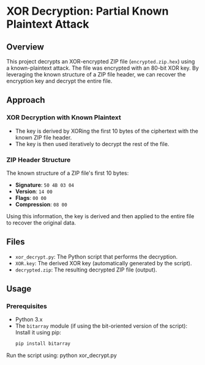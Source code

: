 # XOR Decryption: Partial Known Plaintext Attack

## Overview
This project decrypts an XOR-encrypted ZIP file (`encrypted.zip.hex`) using a known-plaintext attack. The file was encrypted with an 80-bit XOR key. By leveraging the known structure of a ZIP file header, we can recover the encryption key and decrypt the entire file.

## Approach
### XOR Decryption with Known Plaintext
- The key is derived by XORing the first 10 bytes of the ciphertext with the known ZIP file header.
- The key is then used iteratively to decrypt the rest of the file.

### ZIP Header Structure
The known structure of a ZIP file's first 10 bytes:
- **Signature**: `50 4B 03 04`
- **Version**: `14 00`
- **Flags**: `00 00`
- **Compression**: `08 00`

Using this information, the key is derived and then applied to the entire file to recover the original data.

## Files
- `xor_decrypt.py`: The Python script that performs the decryption.
- `XOR.key`: The derived XOR key (automatically generated by the script).
- `decrypted.zip`: The resulting decrypted ZIP file (output).

## Usage
### Prerequisites
- Python 3.x
- The `bitarray` module (if using the bit-oriented version of the script): Install it using pip:
  ```bash
  pip install bitarray

Run the script using:
python xor_decrypt.py
